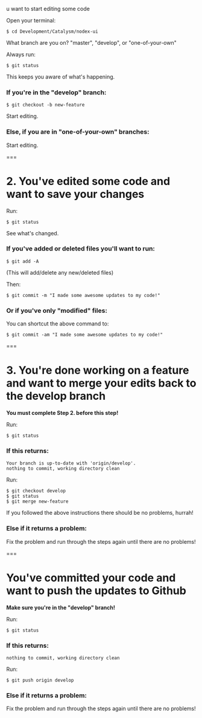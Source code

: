 
u want to start editing some code

Open your terminal:

    $ cd Development/Catalysm/nodex-ui

What branch are you on? "master", "develop", or "one-of-your-own"

Always run:

    $ git status

This keeps you aware of what's happening.

### If you're in the "develop" branch:

    $ git checkout -b new-feature

Start editing.

### Else, if you are in "one-of-your-own" branches:

Start editing.

===

# 2. You've edited some code and want to save your changes

Run:

    $ git status

See what's changed.

### If you've added or deleted files you'll want to run:

    $ git add -A

(This will add/delete any new/deleted files)

Then:

    $ git commit -m "I made some awesome updates to my code!"

### Or if you've only "modified" files:

You can shortcut the above command to:

    $ git commit -am "I made some awesome updates to my code!"

===

# 3. You're done working on a feature and want to merge your edits back to the develop branch

**You must complete Step 2. before this step!**

Run:

    $ git status

### If this returns:

    Your branch is up-to-date with 'origin/develop'.
    nothing to commit, working directory clean

Run:

    $ git checkout develop
    $ git status
    $ git merge new-feature

If you followed the above instructions there should be no problems, hurrah!

### Else if it returns a problem:

Fix the problem and run through the steps again until there are no problems!

===

# You've committed your code and want to push the updates to Github

**Make sure you're in the "develop" branch!**

Run:

    $ git status

### If this returns:

    nothing to commit, working directory clean

Run:

    $ git push origin develop

### Else if it returns a problem:

Fix the problem and run through the steps again until there are no problems!
